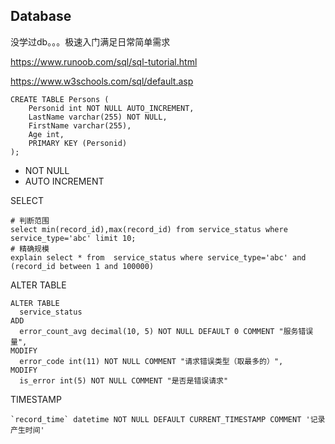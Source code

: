 ## Database

没学过db。。。极速入门满足日常简单需求

https://www.runoob.com/sql/sql-tutorial.html

https://www.w3schools.com/sql/default.asp

```mysql
CREATE TABLE Persons (
    Personid int NOT NULL AUTO_INCREMENT,
    LastName varchar(255) NOT NULL,
    FirstName varchar(255),
    Age int,
    PRIMARY KEY (Personid)
);
```

* NOT NULL
* AUTO INCREMENT



SELECT

```mysql
# 判断范围
select min(record_id),max(record_id) from service_status where service_type='abc' limit 10;
# 精确规模
explain select * from  service_status where service_type='abc' and (record_id between 1 and 100000) 
```



ALTER TABLE

```mysql
ALTER TABLE
  service_status
ADD
  error_count_avg decimal(10, 5) NOT NULL DEFAULT 0 COMMENT "服务错误量",
MODIFY
  error_code int(11) NOT NULL COMMENT "请求错误类型（取最多的）",
MODIFY
  is_error int(5) NOT NULL COMMENT "是否是错误请求"
```



TIMESTAMP

```mysql
`record_time` datetime NOT NULL DEFAULT CURRENT_TIMESTAMP COMMENT '记录产生时间'
```





